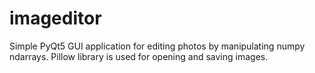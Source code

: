# imageditor
Simple PyQt5 GUI application for editing photos by manipulating numpy ndarrays.
Pillow library is used for opening and saving images.



